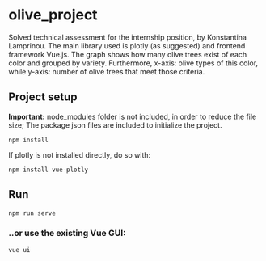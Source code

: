 # olive_project
Solved technical assessment for the internship position, by Konstantina Lamprinou. The main library used is plotly (as suggested) and frontend framework Vue.js. The graph shows how many olive trees exist of each color and grouped by variety. Furthermore, x-axis: olive types of this color, while y-axis: number of olive trees that meet those criteria.

## Project setup
**Important:** node_modules folder is not included, in order to reduce the file size; The package json files are included to initialize the project.
```
npm install
```
If plotly is not installed directly, do so with:
```
npm install vue-plotly
```
## Run
```
npm run serve
```

### ..or use the existing Vue GUI:
```
vue ui
```
